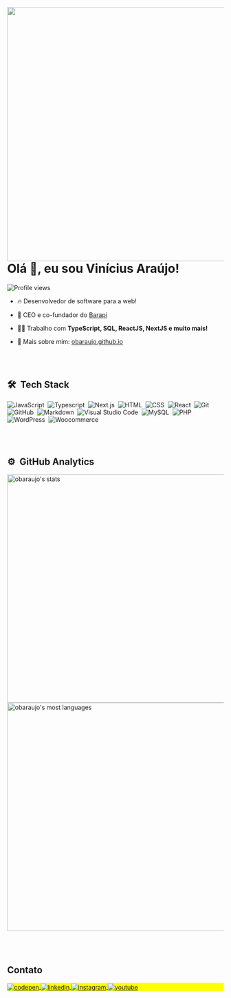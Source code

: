 <img align="right" height="590em" src="https://raw.githubusercontent.com/gist/obaraujo/618ef18e3bbb7cdfd200f3a4fc1aabc6/raw/201d47c76006c99fe0dc55ea92e76bdca5537f08/githubcard.svg"/>
<h1 align="left">Olá 👋, eu sou Vinícius Araújo!</h1>
<p align="left"> <img src="https://komarev.com/ghpvc/?username=obaraujo&color=orange" alt="Profile views" /> </p>

- 🔥 Desenvolvedor de software para a web! 

- 🔭 CEO e co-fundador do [Barapi](https://barapi.com.br)

- 👨‍💻 Trabalho com **TypeScript, SQL, ReactJS, NextJS e muito mais!**

- 👨 Mais sobre mim: [obaraujo.github.io](https://obaraujo.github.io)

<br><br>

## 🛠 &nbsp;Tech Stack

![JavaScript](https://img.shields.io/badge/-JavaScript-05122A?style=flat&logo=javascript)&nbsp;
![Typescript](https://img.shields.io/badge/-Typescript-05122A?style=flat&logo=typescript)&nbsp;
![Next.js](https://img.shields.io/badge/-Next.js-05122A?style=flat&logo=next.js)&nbsp;
![HTML](https://img.shields.io/badge/-HTML-05122A?style=flat&logo=HTML5)&nbsp;
![CSS](https://img.shields.io/badge/-CSS-05122A?style=flat&logo=CSS3&logoColor=1572B6)&nbsp;
![React](https://img.shields.io/badge/-React-05122A?style=flat&logo=react)&nbsp;
![Git](https://img.shields.io/badge/-Git-05122A?style=flat&logo=git)&nbsp;
![GitHub](https://img.shields.io/badge/-GitHub-05122A?style=flat&logo=github)&nbsp;
![Markdown](https://img.shields.io/badge/-Markdown-05122A?style=flat&logo=markdown)&nbsp;
![Visual Studio Code](https://img.shields.io/badge/-Visual%20Studio%20Code-05122A?style=flat&logo=visual-studio-code&logoColor=007ACC)&nbsp;
![MySQL](https://img.shields.io/badge/-MySQL-05122A?style=flat&logo=mysql)&nbsp;
![PHP](https://img.shields.io/badge/-PHP-05122A?style=flat&logo=pHP)&nbsp;
![WordPress](https://img.shields.io/badge/-WordPress-05122A?style=flat&logo=wordpress)&nbsp;
![Woocommerce](https://img.shields.io/badge/-Woocommerce-05122A?style=flat&logo=woocommerce)&nbsp;

<br><br>

## ⚙️ &nbsp;GitHub Analytics

<p align="left">
<img width="530em" src="https://github-readme-stats.vercel.app/api?username=obaraujo&show_icons=true&theme=vision-friendly-dark" alt="obaraujo's stats"/>
<img width="530em" src="https://github-readme-stats.vercel.app/api/top-langs/?username=obaraujo&layout=compact&theme=vision-friendly-dark" alt="obaraujo's most languages"/>
</p>

<br><br>

## Contato

<p align="left" style="background:yellow">
<a href="https://t.me/obaraujo" target="_blank">
  <img align="center" src="https://img.shields.io/badge/-obaraujo-05122A?style=flat&logo=telegram" alt="codepen"/>
</a>
<a href="https://linkedin.com/in/obaraujo" target="_blank">
  <img align="center" src="https://img.shields.io/badge/-obaraujo-05122A?style=flat&logo=linkedin" alt="linkedin"/>
</a>
<a href="https://instagram.com/obaraujo" target="_blank">
 <img align="center" src="https://img.shields.io/badge/-obaraujo-05122A?style=flat&logo=instagram" alt="instagram"/>
</a>
<a href="https://youtube.com/obaraujo" target="_blank">
 <img align="center" src="https://img.shields.io/badge/-obaraujo-05122A?style=flat&logo=youtube" alt="youtube"/>
</a>
</p>
